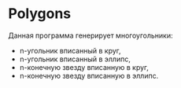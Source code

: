 # Polygons
Данная программа генерирует многоугольники: 
- n-угольник вписанный в круг, 
- n-угольник вписанный в эллипс, 
- n-конечную звезду вписанную в круг, 
- n-конечную звезду вписанную в эллипс.
